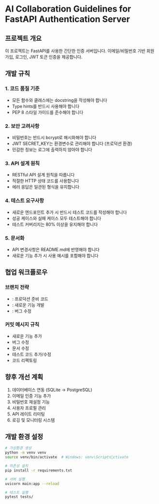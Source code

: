 # AI Collaboration Guidelines for FastAPI Authentication Server

## 프로젝트 개요
이 프로젝트는 FastAPI를 사용한 간단한 인증 서버입니다. 이메일/비밀번호 기반 회원가입, 로그인, JWT 토큰 인증을 제공합니다.

## 개발 규칙

### 1. 코드 품질 기준
- 모든 함수와 클래스에는 docstring을 작성해야 합니다
- Type hints를 반드시 사용해야 합니다
- PEP 8 스타일 가이드를 준수해야 합니다

### 2. 보안 고려사항
- 비밀번호는 반드시 bcrypt로 해시화해야 합니다
- JWT SECRET_KEY는 환경변수로 관리해야 합니다 (프로덕션 환경)
- 민감한 정보는 로그에 출력하지 않아야 합니다

### 3. API 설계 원칙
- RESTful API 설계 원칙을 따릅니다
- 적절한 HTTP 상태 코드를 사용합니다
- 에러 응답은 일관된 형식을 유지합니다

### 4. 테스트 요구사항
- 새로운 엔드포인트 추가 시 반드시 테스트 코드를 작성해야 합니다
- 성공 케이스와 실패 케이스 모두 테스트해야 합니다
- 테스트 커버리지는 80% 이상을 유지해야 합니다

### 5. 문서화
- API 변경사항은 README.md에 반영해야 합니다
- 새로운 기능 추가 시 사용 예시를 포함해야 합니다

## 협업 워크플로우

### 브랜치 전략
- : 프로덕션 준비 코드
- : 새로운 기능 개발
- : 버그 수정

### 커밋 메시지 규칙
-  새로운 기능 추가
-  버그 수정
-  문서 수정
-  테스트 코드 추가/수정
-  코드 리팩토링

## 향후 개선 계획
1. 데이터베이스 연동 (SQLite → PostgreSQL)
2. 이메일 인증 기능 추가
3. 비밀번호 재설정 기능
4. 사용자 프로필 관리
5. API 레이트 리미팅
6. 로깅 및 모니터링 시스템

## 개발 환경 설정
```bash
# 가상환경 생성
python -m venv venv
source venv/bin/activate  # Windows: venv\Scriptsctivate

# 의존성 설치
pip install -r requirements.txt

# 서버 실행
uvicorn main:app --reload

# 테스트 실행
pytest tests/
```

